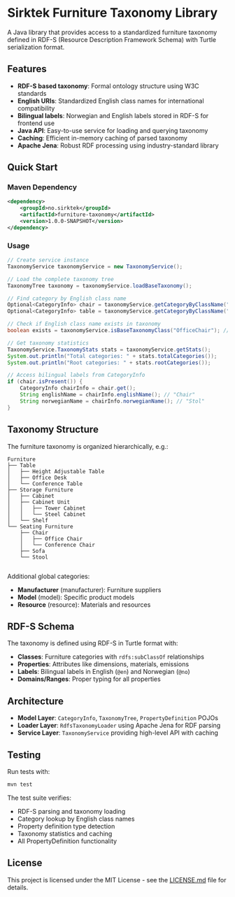 # Sirktek Furniture Taxonomy Library

A Java library that provides access to a standardized furniture taxonomy defined in RDF-S (Resource Description Framework Schema) with Turtle serialization format.

## Features

- **RDF-S based taxonomy**: Formal ontology structure using W3C standards
- **English URIs**: Standardized English class names for international compatibility
- **Bilingual labels**: Norwegian and English labels stored in RDF-S for frontend use
- **Java API**: Easy-to-use service for loading and querying taxonomy
- **Caching**: Efficient in-memory caching of parsed taxonomy
- **Apache Jena**: Robust RDF processing using industry-standard library

## Quick Start

### Maven Dependency

```xml
<dependency>
    <groupId>no.sirktek</groupId>
    <artifactId>furniture-taxonomy</artifactId>
    <version>1.0.0-SNAPSHOT</version>
</dependency>
```

### Usage

```java
// Create service instance
TaxonomyService taxonomyService = new TaxonomyService();

// Load the complete taxonomy tree
TaxonomyTree taxonomy = taxonomyService.loadBaseTaxonomy();

// Find category by English class name
Optional<CategoryInfo> chair = taxonomyService.getCategoryByClassName("Chair");
Optional<CategoryInfo> table = taxonomyService.getCategoryByClassName("Table");

// Check if English class name exists in taxonomy
boolean exists = taxonomyService.isBaseTaxonomyClass("OfficeChair"); // -> true

// Get taxonomy statistics
TaxonomyService.TaxonomyStats stats = taxonomyService.getStats();
System.out.println("Total categories: " + stats.totalCategories());
System.out.println("Root categories: " + stats.rootCategories());

// Access bilingual labels from CategoryInfo
if (chair.isPresent()) {
    CategoryInfo chairInfo = chair.get();
    String englishName = chairInfo.englishName(); // "Chair"
    String norwegianName = chairInfo.norwegianName(); // "Stol"
}
```

## Taxonomy Structure

The furniture taxonomy is organized hierarchically, e.g.:

```
Furniture
├── Table
│   ├── Height Adjustable Table
│   ├── Office Desk
│   └── Conference Table
├── Storage Furniture
│   ├── Cabinet
│   ├── Cabinet Unit
│   │   ├── Tower Cabinet
│   │   └── Steel Cabinet
│   └── Shelf
└── Seating Furniture
    ├── Chair
    │   ├── Office Chair
    │   └── Conference Chair
    ├── Sofa
    └── Stool
   
```

Additional global categories:
- **Manufacturer** (manufacturer): Furniture suppliers
- **Model** (model): Specific product models
- **Resource** (resource): Materials and resources

## RDF-S Schema

The taxonomy is defined using RDF-S in Turtle format with:

- **Classes**: Furniture categories with `rdfs:subClassOf` relationships
- **Properties**: Attributes like dimensions, materials, emissions
- **Labels**: Bilingual labels in English (`@en`) and Norwegian (`@no`)
- **Domains/Ranges**: Proper typing for all properties

## Architecture

- **Model Layer**: `CategoryInfo`, `TaxonomyTree`, `PropertyDefinition` POJOs
- **Loader Layer**: `RdfsTaxonomyLoader` using Apache Jena for RDF parsing
- **Service Layer**: `TaxonomyService` providing high-level API with caching

## Testing

Run tests with:
```bash
mvn test
```

The test suite verifies:
- RDF-S parsing and taxonomy loading
- Category lookup by English class names
- Property definition type detection
- Taxonomy statistics and caching
- All PropertyDefinition functionality

## License

This project is licensed under the MIT License - see the [LICENSE.md](LICENSE.md) file for details.